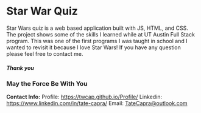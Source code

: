 # Star War Quiz 

Star Wars quiz is a web based application built with JS, HTML, and CSS. The project shows some of the skills I learned while at UT Austin Full Stack program. This was one of the first programs I was taught in school and I wanted to revisit it because I love Star Wars! If you have any question please feel free to contact me. 

<h5>Thank you</h5>

<h3>May the Force Be With You</h3>



<b>Contact Info:</b>
Profile: https://twcap.github.io/Profile/
Linkedin: https://www.linkedin.com/in/tate-capra/
Email: TateCapra@outlook.com
